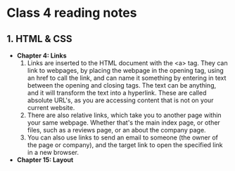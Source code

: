 # Class 4 reading notes

## 1. HTML & CSS

   - **Chapter 4: Links**
     1. Links are inserted to the HTML document with the &lt;a&gt; tag. They can link to webpages, by placing the webpage in the opening tag, using an href to call the link, and can name it something by entering in text between the opening and closing tags. The text can be anything, and it will transform the text into a hyperlink. These are called absolute URL's, as you are accessing content that is not on your current website.
     2. There are also relative links, which take you to another page within your same webpage. Whether that's the main index page, or other files, such as a reviews page, or an about the company page. 
     3. You can also use links to send an email to someone (the owner of the page or company), and the target link to open the specified link in a new browser.
   - **Chapter 15: Layout**
